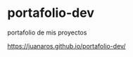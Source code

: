 # portafolio-dev
portafolio de mis proyectos
<!-- Github Page -->

https://juanaros.github.io/portafolio-dev/